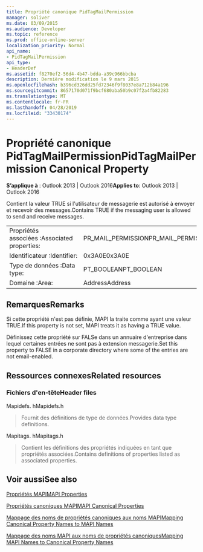 ```yaml
---
title: Propriété canonique PidTagMailPermission
manager: soliver
ms.date: 03/09/2015
ms.audience: Developer
ms.topic: reference
ms.prod: office-online-server
localization_priority: Normal
api_name:
- PidTagMailPermission
api_type:
- HeaderDef
ms.assetid: f8270ef2-56d4-4b47-bdda-a39c966bbcba
description: Dernière modification le 9 mars 2015
ms.openlocfilehash: b396cd326dd25fd72346f9f8037e8a712b84a196
ms.sourcegitcommit: 8657170d071f9bcf680aba50b9c07f2a4fb82283
ms.translationtype: MT
ms.contentlocale: fr-FR
ms.lasthandoff: 04/28/2019
ms.locfileid: "33430174"
---
```

# <a name="pidtagmailpermission-canonical-property"></a><span data-ttu-id="627c5-103">Propriété canonique PidTagMailPermission</span><span class="sxs-lookup"><span data-stu-id="627c5-103">PidTagMailPermission Canonical Property</span></span>

  
  
<span data-ttu-id="627c5-104">**S’applique à** : Outlook 2013 | Outlook 2016</span><span class="sxs-lookup"><span data-stu-id="627c5-104">**Applies to**: Outlook 2013 | Outlook 2016</span></span> 
  
<span data-ttu-id="627c5-105">Contient la valeur TRUE si l'utilisateur de messagerie est autorisé à envoyer et recevoir des messages.</span><span class="sxs-lookup"><span data-stu-id="627c5-105">Contains TRUE if the messaging user is allowed to send and receive messages.</span></span> 
  
|||
|:-----|:-----|
|<span data-ttu-id="627c5-106">Propriétés associées :</span><span class="sxs-lookup"><span data-stu-id="627c5-106">Associated properties:</span></span>  <br/> |<span data-ttu-id="627c5-107">PR_MAIL_PERMISSION</span><span class="sxs-lookup"><span data-stu-id="627c5-107">PR_MAIL_PERMISSION</span></span>  <br/> |
|<span data-ttu-id="627c5-108">Identificateur :</span><span class="sxs-lookup"><span data-stu-id="627c5-108">Identifier:</span></span>  <br/> |<span data-ttu-id="627c5-109">0x3A0E</span><span class="sxs-lookup"><span data-stu-id="627c5-109">0x3A0E</span></span>  <br/> |
|<span data-ttu-id="627c5-110">Type de données :</span><span class="sxs-lookup"><span data-stu-id="627c5-110">Data type:</span></span>  <br/> |<span data-ttu-id="627c5-111">PT_BOOLEAN</span><span class="sxs-lookup"><span data-stu-id="627c5-111">PT_BOOLEAN</span></span>  <br/> |
|<span data-ttu-id="627c5-112">Domaine :</span><span class="sxs-lookup"><span data-stu-id="627c5-112">Area:</span></span>  <br/> |<span data-ttu-id="627c5-113">Address</span><span class="sxs-lookup"><span data-stu-id="627c5-113">Address</span></span>  <br/> |
   
## <a name="remarks"></a><span data-ttu-id="627c5-114">Remarques</span><span class="sxs-lookup"><span data-stu-id="627c5-114">Remarks</span></span>

<span data-ttu-id="627c5-115">Si cette propriété n'est pas définie, MAPI la traite comme ayant une valeur TRUE.</span><span class="sxs-lookup"><span data-stu-id="627c5-115">If this property is not set, MAPI treats it as having a TRUE value.</span></span> 
  
<span data-ttu-id="627c5-116">Définissez cette propriété sur FALSe dans un annuaire d'entreprise dans lequel certaines entrées ne sont pas à extension messagerie.</span><span class="sxs-lookup"><span data-stu-id="627c5-116">Set this property to FALSE in a corporate directory where some of the entries are not email-enabled.</span></span> 
  
## <a name="related-resources"></a><span data-ttu-id="627c5-117">Ressources connexes</span><span class="sxs-lookup"><span data-stu-id="627c5-117">Related resources</span></span>

### <a name="header-files"></a><span data-ttu-id="627c5-118">Fichiers d'en-tête</span><span class="sxs-lookup"><span data-stu-id="627c5-118">Header files</span></span>

<span data-ttu-id="627c5-119">Mapidefs. h</span><span class="sxs-lookup"><span data-stu-id="627c5-119">Mapidefs.h</span></span>
  
> <span data-ttu-id="627c5-120">Fournit des définitions de type de données.</span><span class="sxs-lookup"><span data-stu-id="627c5-120">Provides data type definitions.</span></span>
    
<span data-ttu-id="627c5-121">Mapitags. h</span><span class="sxs-lookup"><span data-stu-id="627c5-121">Mapitags.h</span></span>
  
> <span data-ttu-id="627c5-122">Contient les définitions des propriétés indiquées en tant que propriétés associées.</span><span class="sxs-lookup"><span data-stu-id="627c5-122">Contains definitions of properties listed as associated properties.</span></span>
    
## <a name="see-also"></a><span data-ttu-id="627c5-123">Voir aussi</span><span class="sxs-lookup"><span data-stu-id="627c5-123">See also</span></span>



[<span data-ttu-id="627c5-124">Propriétés MAPI</span><span class="sxs-lookup"><span data-stu-id="627c5-124">MAPI Properties</span></span>](mapi-properties.md)
  
[<span data-ttu-id="627c5-125">Propriétés canoniques MAPI</span><span class="sxs-lookup"><span data-stu-id="627c5-125">MAPI Canonical Properties</span></span>](mapi-canonical-properties.md)
  
[<span data-ttu-id="627c5-126">Mappage des noms de propriétés canoniques aux noms MAPI</span><span class="sxs-lookup"><span data-stu-id="627c5-126">Mapping Canonical Property Names to MAPI Names</span></span>](mapping-canonical-property-names-to-mapi-names.md)
  
[<span data-ttu-id="627c5-127">Mappage des noms MAPI aux noms de propriétés canoniques</span><span class="sxs-lookup"><span data-stu-id="627c5-127">Mapping MAPI Names to Canonical Property Names</span></span>](mapping-mapi-names-to-canonical-property-names.md)


